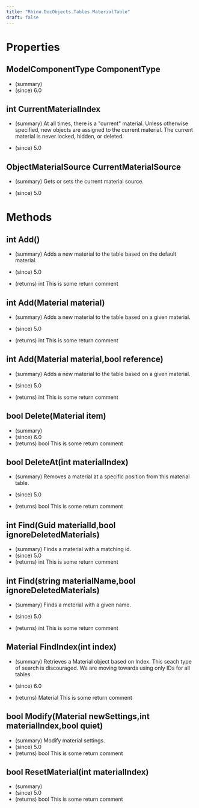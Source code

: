```yaml
---
title: "Rhino.DocObjects.Tables.MaterialTable"
draft: false
---
```


# Properties
## ModelComponentType ComponentType
- (summary) 
- (since) 6.0
## int CurrentMaterialIndex
- (summary) 
     At all times, there is a "current" material.  Unless otherwise
     specified, new objects are assigned to the current material.
     The current material is never locked, hidden, or deleted.
     
- (since) 5.0
## ObjectMaterialSource CurrentMaterialSource
- (summary) 
     Gets or sets the current material source.
     
- (since) 5.0
# Methods
## int Add()
- (summary) 
     Adds a new material to the table based on the default material.
     
- (since) 5.0
- (returns) int This is some return comment
## int Add(Material material)
- (summary) 
     Adds a new material to the table based on a given material.
     
- (since) 5.0
- (returns) int This is some return comment
## int Add(Material material,bool reference)
- (summary) 
     Adds a new material to the table based on a given material.
     
- (since) 5.0
- (returns) int This is some return comment
## bool Delete(Material item)
- (summary) 
- (since) 6.0
- (returns) bool This is some return comment
## bool DeleteAt(int materialIndex)
- (summary) 
     Removes a material at a specific position from this material table.
     
- (since) 5.0
- (returns) bool This is some return comment
## int Find(Guid materialId,bool ignoreDeletedMaterials)
- (summary) Finds a material with a matching id.
- (since) 5.0
- (returns) int This is some return comment
## int Find(string materialName,bool ignoreDeletedMaterials)
- (summary) 
     Finds a meterial with a given name.
     
- (since) 5.0
- (returns) int This is some return comment
## Material FindIndex(int index)
- (summary) 
     Retrieves a Material object based on Index. This seach type of search is discouraged.
     We are moving towards using only IDs for all tables.
     
- (since) 6.0
- (returns) Material This is some return comment
## bool Modify(Material newSettings,int materialIndex,bool quiet)
- (summary) Modify material settings.
- (since) 5.0
- (returns) bool This is some return comment
## bool ResetMaterial(int materialIndex)
- (summary) 
- (since) 5.0
- (returns) bool This is some return comment
